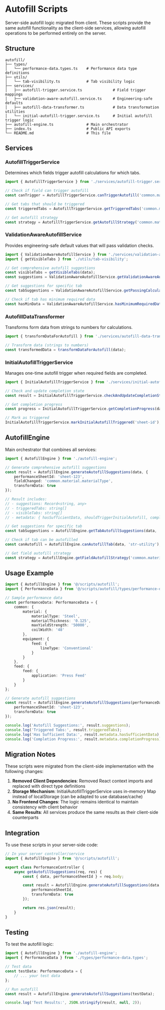 # Autofill Scripts

Server-side autofill logic migrated from client. These scripts provide the same autofill functionality as the client-side services, allowing autofill operations to be performed entirely on the server.

## Structure

```
autofill/
├── types/
│   └── performance-data.types.ts    # Performance data type definitions
├── utils/
│   └── tab-visibility.ts            # Tab visibility logic
├── services/
│   ├── autofill-trigger.service.ts              # Field trigger mappings
│   ├── validation-aware-autofill.service.ts     # Engineering-safe defaults
│   ├── autofill-data-transformer.ts             # Data transformation utilities
│   └── initial-autofill-trigger.service.ts      # Initial autofill trigger logic
├── autofill-engine.ts               # Main orchestrator
├── index.ts                         # Public API exports
└── README.md                        # This file
```

## Services

### AutofillTriggerService
Determines which fields trigger autofill calculations for which tabs.

```typescript
import { AutofillTriggerService } from './services/autofill-trigger.service';

// Check if field can trigger autofill
const canTrigger = AutofillTriggerService.canTriggerAutofill('common.material.materialType', data);

// Get tabs that should be triggered
const triggeredTabs = AutofillTriggerService.getTriggeredTabs('common.material.materialType', data);

// Get autofill strategy
const strategy = AutofillTriggerService.getAutofillStrategy('common.material.materialType', data);
```

### ValidationAwareAutofillService
Provides engineering-safe default values that will pass validation checks.

```typescript
import { ValidationAwareAutofillService } from './services/validation-aware-autofill.service';
import { getVisibleTabs } from './utils/tab-visibility';

// Get comprehensive autofill suggestions
const visibleTabs = getVisibleTabs(data);
const suggestions = ValidationAwareAutofillService.getValidationAwareAutofill(data, visibleTabs);

// Get suggestions for specific tab
const tabSuggestions = ValidationAwareAutofillService.getPassingCalculationValues(data, 'rfq');

// Check if tab has minimum required data
const hasMinData = ValidationAwareAutofillService.hasMinimumRequiredData(data, 'str-utility');
```

### AutofillDataTransformer
Transforms form data from strings to numbers for calculations.

```typescript
import { transformDataForAutofill } from './services/autofill-data-transformer';

// Transform data (strings to numbers)
const transformedData = transformDataForAutofill(data);
```

### InitialAutofillTriggerService
Manages one-time autofill trigger when required fields are completed.

```typescript
import { InitialAutofillTriggerService } from './services/initial-autofill-trigger.service';

// Check and update completion state
const result = InitialAutofillTriggerService.checkAndUpdateCompletionState(data, 'sheet-id');

// Get completion progress
const progress = InitialAutofillTriggerService.getCompletionProgress(data);

// Mark as triggered
InitialAutofillTriggerService.markInitialAutofillTriggered('sheet-id');
```

## AutofillEngine

Main orchestrator that combines all services:

```typescript
import { AutofillEngine } from './autofill-engine';

// Generate comprehensive autofill suggestions
const result = AutofillEngine.generateAutofillSuggestions(data, {
    performanceSheetId: 'sheet-123',
    fieldChanged: 'common.material.materialType',
    transformData: true
});

// Result includes:
// - suggestions: Record<string, any>
// - triggeredTabs: string[]
// - visibleTabs: string[]
// - metadata: { hasSufficientData, shouldTriggerInitialAutofill, completionProgress }

// Get suggestions for specific tab
const tabSuggestions = AutofillEngine.getTabAutofillSuggestions(data, 'rfq');

// Check if tab can be autofilled
const canAutofill = AutofillEngine.canAutofillTab(data, 'str-utility');

// Get field autofill strategy
const strategy = AutofillEngine.getFieldAutofillStrategy('common.material.materialType', data);
```

## Usage Example

```typescript
import { AutofillEngine } from '@/scripts/autofill';
import { PerformanceData } from '@/scripts/autofill/types/performance-data.types';

// Sample performance data
const performanceData: PerformanceData = {
    common: {
        material: {
            materialType: 'Steel',
            materialThickness: '0.125',
            maxYieldStrength: '50000',
            coilWidth: '48'
        },
        equipment: {
            feed: {
                lineType: 'Conventional'
            }
        }
    },
    feed: {
        feed: {
            application: 'Press Feed'
        }
    }
};

// Generate autofill suggestions
const result = AutofillEngine.generateAutofillSuggestions(performanceData, {
    performanceSheetId: 'sheet-123',
    transformData: true
});

console.log('Autofill Suggestions:', result.suggestions);
console.log('Triggered Tabs:', result.triggeredTabs);
console.log('Has Sufficient Data:', result.metadata.hasSufficientData);
console.log('Completion Progress:', result.metadata.completionProgress);
```

## Migration Notes

These scripts were migrated from the client-side implementation with the following changes:

1. **Removed Client Dependencies**: Removed React context imports and replaced with direct type definitions
2. **Storage Mechanism**: InitialAutofillTriggerService uses in-memory Map instead of localStorage (can be adapted to use database/cache)
3. **No Frontend Changes**: The logic remains identical to maintain consistency with client behavior
4. **Same Results**: All services produce the same results as their client-side counterparts

## Integration

To use these scripts in your server-side code:

```typescript
// In your server controller/service
import { AutofillEngine } from '@/scripts/autofill';

export class PerformanceController {
    async getAutofillSuggestions(req, res) {
        const { data, performanceSheetId } = req.body;

        const result = AutofillEngine.generateAutofillSuggestions(data, {
            performanceSheetId,
            transformData: true
        });

        return res.json(result);
    }
}
```

## Testing

To test the autofill logic:

```typescript
import { AutofillEngine } from './autofill-engine';
import { PerformanceData } from './types/performance-data.types';

// Test data
const testData: PerformanceData = {
    // ... your test data
};

// Run autofill
const result = AutofillEngine.generateAutofillSuggestions(testData);

console.log('Test Results:', JSON.stringify(result, null, 2));
```
